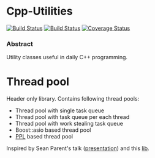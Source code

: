 # Cpp-Utilities

[![Build Status](https://travis-ci.org/vukis/Utilities.svg?branch=master)](https://travis-ci.org/vukis/Utilities)
[![Build Status](https://ci.appveyor.com/api/projects/status/1l8srr6wo3ixnc7o?svg=true)](https://ci.appveyor.com/project/vukis/utilities)
[![Coverage Status](https://coveralls.io/repos/github/vukis/Utilities/badge.svg)](https://coveralls.io/github/vukis/Utilities)

### Abstract

Utility classes useful in daily C++ programming.

# Thread pool

Header only library. Contains following thread pools:
- Thread pool with single task queue
- Thread pool with task queue per each thread
- Thread pool with work stealing task queue
- Boost::asio based thread pool
- [PPL](https://msdn.microsoft.com/library/dd492418.aspx) based thread pool

Inspired by Sean Parent's talk ([presentation](http://sean-parent.stlab.cc/presentations/2016-11-16-concurrency/2016-11-16-concurrency.pdf)) and this [lib](https://github.com/topcpporg/thread-pool-cpp).

